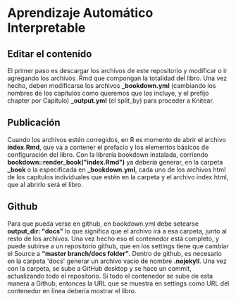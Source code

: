 # Aprendizaje Automático Interpretable
## Editar el contenido
El primer paso es descargar los archivos de este repositorio y modificar o ir agregando los archivos .Rmd que compongan la totalidad del libro. Una vez hecho, deben modificarse los archivos **\_bookdown.yml** (cambiando los nombres de los capítulos como queremos que los incluye, y el prefijo chapter por Capítulo) **\_output.yml** (el split_by) para proceder a Knitear.

## Publicación
Cuando los archivos estén corregidos, en R es momento de abrir el archivo **index.Rmd**, que va a contener el prefacio y los elementos básicos de configuración del libro. Con la librería bookdown instalada, corriendo **bookdown::render_book("index.Rmd")** ya debería generar, en la carpeta **\_book** o la especificada en **\_bookdown.yml**, cada uno de los archivos html de los capítulos individuales que estén en la carpeta y el archivo index.html, que al abrirlo será el libro. 

## Github
Para que pueda verse en github, en bookdown.yml debe setearse **output_dir: "docs"** lo que significa que el archivo irá a esa carpeta, junto al resto de los archivos. Una vez hecho eso el contenedor está completo, y puede subirse a un repositorio github, que en los settings tiene que cambiar el Source a **“master branch/docs folder”**. Dentro de github, es necesario en la carpeta 'docs' generar un archivo vacío de nombre **.nojekyll**. Una vez con la carpeta, se sube a GitHub desktop y se hace un commit, actualizando todo el repositorio. Si todo el contenedor se sube de esta manera a Github, entonces la URL que se muestra en settings como URL del contenedor en línea debería mostrar el libro.
